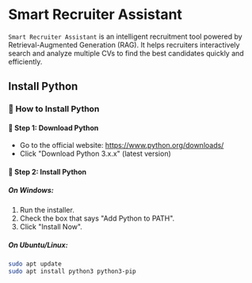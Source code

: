 # Smart Recruiter Assistant 

`Smart Recruiter Assistant` is an intelligent recruitment tool powered by Retrieval-Augmented Generation (RAG). It helps recruiters interactively search and analyze multiple CVs to find the best candidates quickly and efficiently.


## Install Python 

### 🐍 How to Install Python

#### 🔹 Step 1: Download Python
- Go to the official website: https://www.python.org/downloads/
- Click "Download Python 3.x.x" (latest version)

#### 🔹 Step 2: Install Python

##### On Windows:
1. Run the installer.
2. Check the box that says "Add Python to PATH".
3. Click "Install Now".

##### On Ubuntu/Linux:
```bash
sudo apt update
sudo apt install python3 python3-pip
